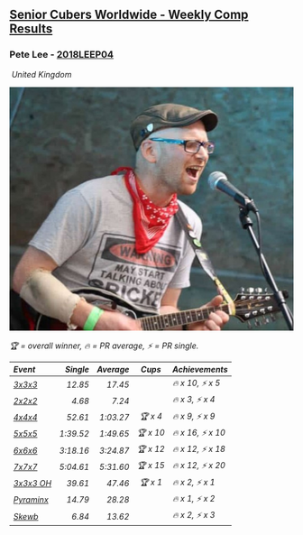 <style>table {white-space: nowrap;}</style>
<link rel="stylesheet" type="text/css" href="/scw-comp/css/flags.css" />

## [Senior Cubers Worldwide - Weekly Comp Results](/scw-comp/results/)
### Pete Lee - [2018LEEP04](https://www.worldcubeassociation.org/persons/2018LEEP04)

<i class="flag flag-GB" />&nbsp;United Kingdom

![Pete Lee](1574700550.jpg)

<span style="white-space: nowrap;">🏆 = overall winner</span>, <span style="white-space: nowrap;">🔥 = PR average</span>, <span style="white-space: nowrap;">⚡ = PR single</span>.

| Event | Single | Average | Cups | Achievements|
| :-- | --: | --: | :--: | :-- |
| [3x3x3](333.md) | 12.85 | 17.45 |  | 🔥 x 10, ⚡ x 5 |
| [2x2x2](222.md) | 4.68 | 7.24 |  | 🔥 x 3, ⚡ x 4 |
| [4x4x4](444.md) | 52.61 | 1:03.27 | 🏆 x 4 | 🔥 x 9, ⚡ x 9 |
| [5x5x5](555.md) | 1:39.52 | 1:49.65 | 🏆 x 10 | 🔥 x 16, ⚡ x 10 |
| [6x6x6](666.md) | 3:18.16 | 3:24.87 | 🏆 x 12 | 🔥 x 12, ⚡ x 18 |
| [7x7x7](777.md) | 5:04.61 | 5:31.60 | 🏆 x 15 | 🔥 x 12, ⚡ x 20 |
| [3x3x3 OH](333oh.md) | 39.61 | 47.46 | 🏆 x 1 | 🔥 x 2, ⚡ x 1 |
| [Pyraminx](pyram.md) | 14.79 | 28.28 |  | 🔥 x 1, ⚡ x 2 |
| [Skewb](skewb.md) | 6.84 | 13.62 |  | 🔥 x 2, ⚡ x 3 |

<!-- Global site tag (gtag.js) - Google Analytics -->
<script async src="https://www.googletagmanager.com/gtag/js?id=UA-86348435-3"></script>
<script>window.dataLayer = window.dataLayer || []; function gtag() {dataLayer.push(arguments);} gtag('js', new Date()); gtag('config', 'UA-86348435-3');</script>
